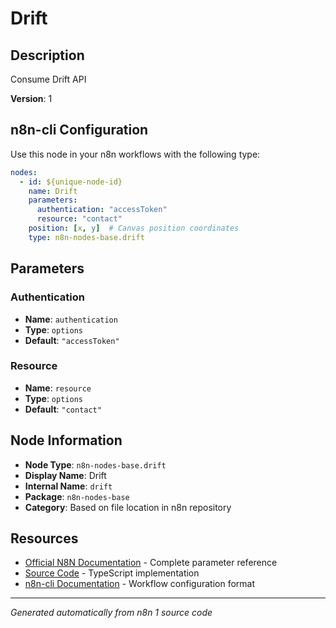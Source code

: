 # Drift

## Description

Consume Drift API

**Version**: 1

## n8n-cli Configuration

Use this node in your n8n workflows with the following type:

```yaml
nodes:
  - id: ${unique-node-id}
    name: Drift
    parameters:
      authentication: "accessToken"
      resource: "contact"
    position: [x, y]  # Canvas position coordinates
    type: n8n-nodes-base.drift
```

## Parameters

### Authentication

- **Name**: `authentication`
- **Type**: `options`
- **Default**: `"accessToken"`

### Resource

- **Name**: `resource`
- **Type**: `options`
- **Default**: `"contact"`


## Node Information

- **Node Type**: `n8n-nodes-base.drift`
- **Display Name**: Drift
- **Internal Name**: `drift`
- **Package**: `n8n-nodes-base`
- **Category**: Based on file location in n8n repository

## Resources

- [Official N8N Documentation](https://docs.n8n.io/integrations/builtin/app-nodes/n8n-nodes-base.drift/) - Complete parameter reference
- [Source Code](https://github.com/n8n-io/n8n/blob/master/packages/nodes-base/nodes/Drift/Drift.node.ts) - TypeScript implementation
- [n8n-cli Documentation](https://github.com/edenreich/n8n-cli) - Workflow configuration format

---
*Generated automatically from n8n 1 source code*
